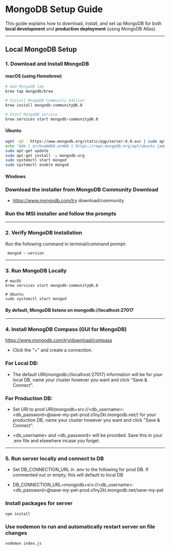# MongoDB Setup Guide

This guide explains how to download, install, and set up MongoDB for both **local development** and **production deployment** (using MongoDB Atlas).

---

## Local MongoDB Setup

### 1. Download and Install MongoDB

#### macOS (using Homebrew)

```bash
# Add MongoDB tap
brew tap mongodb/brew

# Install MongoDB Community Edition
brew install mongodb-community@6.0

# Start MongoDB service
brew services start mongodb-community@6.0
```

#### Ubuntu

```bash
wget -qO - https://www.mongodb.org/static/pgp/server-6.0.asc | sudo apt-key add -
echo "deb [ arch=amd64,arm64 ] https://repo.mongodb.org/apt/ubuntu jammy/mongodb-org/6.0 multiverse" | sudo tee /etc/apt/sources.list.d/mongodb-org-6.0.list
sudo apt-get update
sudo apt-get install -y mongodb-org
sudo systemctl start mongod
sudo systemctl enable mongod
```

#### Windows

### Download the installer from MongoDB Community Download

- https://www.mongodb.com/try download/community

### Run the MSI installer and follow the prompts

---

### 2. Verify MongoDB Installation

Run the following command in terminal/command prompt:

```
 mongod --version
```

---

### 3. Run MongoDB Locally

```
# macOS
brew services start mongodb-community@6.0

# Ubuntu
sudo systemctl start mongod
```

#### By default, MongoDB listens on mongodb://localhost:27017

---

### 4. Install MonogDB Compass (GUI for MongoDB)

https://www.mongodb.com/try/download/compass

- Click the "+" and create a connection.

### For Local DB:

- The default URI(mongodb://localhost:27017) information will be for your local DB, name your cluster however you want and click "Save & Connect".

### For Production DB:

- Set URI to prod URI(mongodb+srv://<db_username>:<db_password>@save-my-pet-prod.o1ny2kl.mongodb.net/) for your production DB, name your cluster however you want and click "Save & Connect".

- <db_username> and <db_password> will be provided. Save this in your .env file and elsewhere incase you forget.

---

### 5. Run server locally and connect to DB

- Set DB_CONNECTION_URL in .env to the following for prod DB. If commented out or empty, this will default to local DB

- DB_CONNECTION_URL=mongodb+srv://<db_username>:<db_password>@save-my-pet-prod.o1ny2kl.mongodb.net/save-my-pet

### Install packages for server

```
npm install
```

### Use nodemon to run and automatically restart server on file changes

```
nodemon index.js
```
